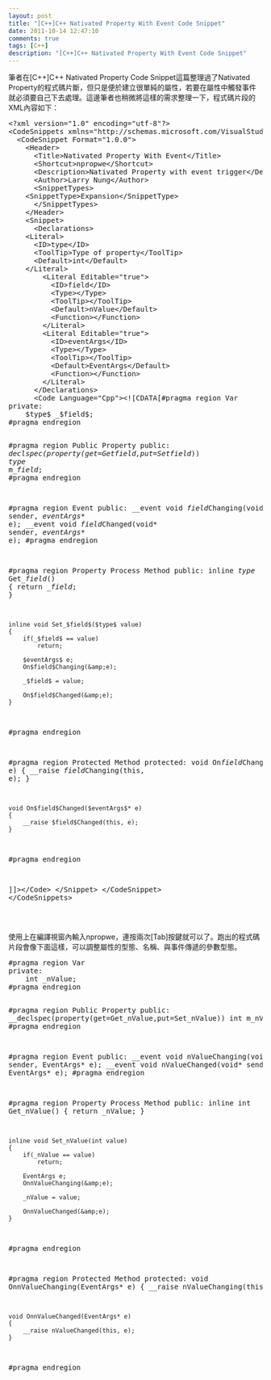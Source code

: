 ```yaml
---
layout: post
title: "[C++]C++ Nativated Property With Event Code Snippet"
date: 2011-10-14 12:47:10
comments: true
tags: [C++]
description: "[C++]C++ Nativated Property With Event Code Snippet"
---
```

<p>
	筆者在[C++]C++ Nativated Property Code Snippet這篇整理過了Nativated Property的程式碼片斷，但只是便於建立很單純的屬性，若要在屬性中觸發事件就必須要自己下去處理。這邊筆者也稍微將這樣的需求整理一下，程式碼片段的XML內容如下：</p>
<div class="wlWriterSmartContent" id="scid:812469c5-0cb0-4c63-8c15-c81123a09de7:559e2dac-7cdb-4e3b-b702-d8e770e691a5" style="padding-bottom: 0px; margin: 0px; padding-left: 0px; padding-right: 0px; display: inline; float: none; padding-top: 0px">
	<pre class="xml" name="code">
&lt;?xml version="1.0" encoding="utf-8"?&gt;
&lt;CodeSnippets xmlns="http://schemas.microsoft.com/VisualStudio/2005/CodeSnippet"&gt;
  &lt;CodeSnippet Format="1.0.0"&gt;
    &lt;Header&gt;
      &lt;Title&gt;Nativated Property With Event&lt;/Title&gt;
      &lt;Shortcut&gt;npropwe&lt;/Shortcut&gt;      
      &lt;Description&gt;Nativated Property with event trigger&lt;/Description&gt;
      &lt;Author&gt;Larry Nung&lt;/Author&gt;
      &lt;SnippetTypes&gt;
	&lt;SnippetType&gt;Expansion&lt;/SnippetType&gt;
      &lt;/SnippetTypes&gt;      
    &lt;/Header&gt;
    &lt;Snippet&gt;     
      &lt;Declarations&gt;
	&lt;Literal&gt;
	  &lt;ID&gt;type&lt;/ID&gt;
	  &lt;ToolTip&gt;Type of property&lt;/ToolTip&gt;
	  &lt;Default&gt;int&lt;/Default&gt;
	&lt;/Literal&gt;
        &lt;Literal Editable="true"&gt;
          &lt;ID&gt;field&lt;/ID&gt;
          &lt;Type&gt;&lt;/Type&gt;
          &lt;ToolTip&gt;&lt;/ToolTip&gt;
          &lt;Default&gt;nValue&lt;/Default&gt;
          &lt;Function&gt;&lt;/Function&gt;
        &lt;/Literal&gt;
        &lt;Literal Editable="true"&gt;
          &lt;ID&gt;eventArgs&lt;/ID&gt;
          &lt;Type&gt;&lt;/Type&gt;
          &lt;ToolTip&gt;&lt;/ToolTip&gt;
          &lt;Default&gt;EventArgs&lt;/Default&gt;
          &lt;Function&gt;&lt;/Function&gt;
        &lt;/Literal&gt;
      &lt;/Declarations&gt;
      &lt;Code Language="Cpp"&gt;&lt;![CDATA[#pragma region Var
private:
	$type$ _$field$;
#pragma endregion


#pragma region Public  Property
public:
	__declspec(property(get=Get_$field$,put=Set_$field$))
		$type$ m_$field$;
#pragma endregion



#pragma region Event
public:	
	__event void $field$Changing(void* sender, $eventArgs$* e);
	__event void $field$Changed(void* sender, $eventArgs$* e);
#pragma endregion



#pragma region Property Process Method
public:
	inline $type$ Get_$field$()
	{
		return _$field$;
	}

	inline void Set_$field$($type$ value)
	{
		if(_$field$ == value)
			return;

		$eventArgs$ e;
		On$field$Changing(&amp;e);

		_$field$ = value;

		On$field$Changed(&amp;e);
	}
#pragma endregion


#pragma region Protected Method
protected:
	void On$field$Changing($eventArgs$* e)
	{
		__raise $field$Changing(this, e);
	}

	void On$field$Changed($eventArgs$* e)
	{
		__raise $field$Changed(this, e);
	}
#pragma endregion

]]&gt;&lt;/Code&gt;
    &lt;/Snippet&gt;
  &lt;/CodeSnippet&gt;
&lt;/CodeSnippets&gt;</pre>
</div>
<p>
	 </p>
<p>
	使用上在編譯視窗內輸入npropwe，連按兩次[Tab]按鍵就可以了。跑出的程式碼片段會像下面這樣，可以調整屬性的型態、名稱、與事件傳遞的參數型態。</p>
<div class="wlWriterSmartContent" id="scid:812469c5-0cb0-4c63-8c15-c81123a09de7:05248321-d39d-4628-9497-54f30f03e411" style="padding-bottom: 0px; margin: 0px; padding-left: 0px; padding-right: 0px; display: inline; float: none; padding-top: 0px">
	<pre class="c" name="code">
#pragma region Var
private:
	int _nValue;
#pragma endregion


#pragma region Public  Property
public:
	__declspec(property(get=Get_nValue,put=Set_nValue))
		int m_nValue;
#pragma endregion



#pragma region Event
public:	
	__event void nValueChanging(void* sender, EventArgs* e);
	__event void nValueChanged(void* sender, EventArgs* e);
#pragma endregion



#pragma region Property Process Method
public:
	inline int Get_nValue()
	{
		return _nValue;
	}

	inline void Set_nValue(int value)
	{
		if(_nValue == value)
			return;

		EventArgs e;
		OnnValueChanging(&amp;e);

		_nValue = value;

		OnnValueChanged(&amp;e);
	}
#pragma endregion


#pragma region Protected Method
protected:
	void OnnValueChanging(EventArgs* e)
	{
		__raise nValueChanging(this, e);
	}

	void OnnValueChanged(EventArgs* e)
	{
		__raise nValueChanged(this, e);
	}
#pragma endregion
</pre>
</div>

